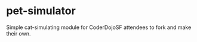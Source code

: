 pet-simulator
=============

Simple cat-simulating module for CoderDojoSF attendees to fork and make their own.
